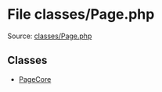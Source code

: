 File classes/Page.php
=========

Source: [classes/Page.php](https://github.com/PrestaShop/PrestaShop/blob/1.6.0.5/classes/Page.php)


Classes
-------

* [PageCore](class.PageCore.md)

